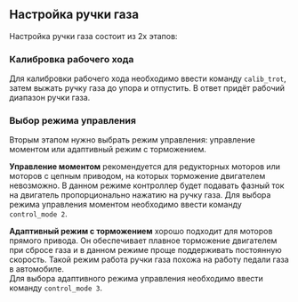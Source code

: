 ## Настройка ручки газа
Настройка ручки газа состоит из 2х этапов:

### Калибровка рабочего хода
Для калибровки рабочего хода необходимо ввести команду `calib_trot`, затем выжать ручку газа до упора и отпустить. В ответ придёт рабочий диапазон ручки газа.

### Выбор режима управления
Вторым этапом нужно выбрать режим управления: управление моментом или адаптивный режим с торможением.  


**Управление моментом** рекомендуется для редукторных моторов или моторов с цепным приводом, на которых торможение двигателем невозможно. В данном режиме контроллер будет подавать фазный ток на двигатель пропорционально нажатию на ручку газа.
Для выбора режима управления моментом необходимо ввести команду `control_mode 2`.  


**Адаптивный режим с торможением** хорошо подходит для моторов прямого привода. Он обеспечивает плавное торможение двигателем при сбросе газа и в данном режиме проще поддерживать постоянную скорость. Такой режим работа ручки газа похожа на работу педали газа в автомобиле.  
Для выбора адаптивного режима управления необходимо ввести команду `control_mode 3`.  
